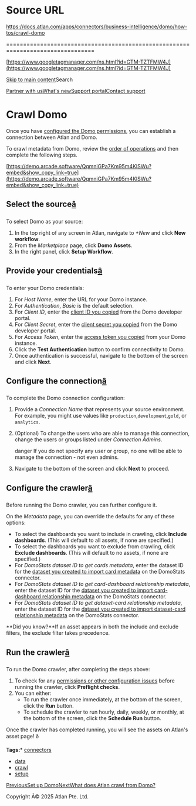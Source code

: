 # Source URL
https://docs.atlan.com/apps/connectors/business-intelligence/domo/how-tos/crawl-domo

================================================================================

<!--
canonical: https://docs.atlan.com/apps/connectors/business-intelligence/domo/how-tos/crawl-domo
link-alternate: https://docs.atlan.com/apps/connectors/business-intelligence/domo/how-tos/crawl-domo
meta-description: Once you have [configured the Domo permissions](/apps/connectors/business-intelligence/domo/how-tos/set-up-domo), you can establish a connection between Atlan and Domo.
meta-docsearch:docusaurus_tag: docs-default-current
meta-docsearch:language: en
meta-docsearch:version: current
meta-docusaurus_locale: en
meta-docusaurus_tag: docs-default-current
meta-docusaurus_version: current
meta-generator: Docusaurus v3.8.1
meta-og-description: Once you have [configured the Domo permissions](/apps/connectors/business-intelligence/domo/how-tos/set-up-domo), you can establish a connection between Atlan and Domo.
meta-og-locale: en
meta-og-title: Crawl Domo | Atlan Documentation
meta-og-url: https://docs.atlan.com/apps/connectors/business-intelligence/domo/how-tos/crawl-domo
meta-twitter:card: summary_large_image
meta-viewport: width=device-width,initial-scale=1
title: Crawl Domo | Atlan Documentation
-->

[https://www.googletagmanager.com/ns.html?id=GTM-TZTFMW4J](https://www.googletagmanager.com/ns.html?id=GTM-TZTFMW4J)

[Skip to main content](#__docusaurus_skipToContent_fallback)Search

[Partner with us](https://docs.google.com/forms/d/e/1FAIpQLScuAIhCm2GS7YFstrOjawbP8J7PUmOynQo7wI2yGCcCyEcVSw/viewform)[What's new](https://shipped.atlan.com/)[Support portal](https://atlan.zendesk.com/auth/v2/login/signin?return_to=https%3A%2F%2Fatlan.zendesk.com%2Fhc%2Fen-us&theme=hc&locale=en-us&brand_id=1900000425113&auth_origin=1900000425113%2Cfalse%2Ctrue)[Contact support](/support/submit-request)

Crawl Domo
==========

Once you have [configured the Domo permissions](/apps/connectors/business-intelligence/domo/how-tos/set-up-domo), you can establish a connection between Atlan and Domo.

To crawl metadata from Domo, review the [order of operations](/product/connections/how-tos/order-workflows) and then complete the following steps.

[https://demo.arcade.software/QqmniGPa7Km95m4KlSWu?embed&show_copy_link=true](https://demo.arcade.software/QqmniGPa7Km95m4KlSWu?embed&show_copy_link=true)

Select the source[â](#select-the-source "Direct link to Select the source")
-----------------------------------------------------------------------------

To select Domo as your source:

1. In the top right of any screen in Atlan, navigate to *\+New* and click **New workflow**.
2. From the *Marketplace* page, click **Domo Assets**.
3. In the right panel, click **Setup Workflow**.

Provide your credentials[â](#provide-your-credentials "Direct link to Provide your credentials")
--------------------------------------------------------------------------------------------------

To enter your Domo credentials:

1. For *Host Name*, enter the URL for your Domo instance.
2. For *Authentication*, *Basic* is the default selection.
3. For *Client ID*, enter the [client ID you copied](/apps/connectors/business-intelligence/domo/how-tos/set-up-domo) from the Domo developer portal.
4. For *Client Secret*, enter the [client secret you copied](/apps/connectors/business-intelligence/domo/how-tos/set-up-domo) from the Domo developer portal.
5. For *Access Token*, enter the [access token you copied](/apps/connectors/business-intelligence/domo/how-tos/set-up-domo) from your Domo instance.
6. Click the **Test Authentication** button to confirm connectivity to Domo.
7. Once authentication is successful, navigate to the bottom of the screen and click **Next**.

Configure the connection[â](#configure-the-connection "Direct link to Configure the connection")
--------------------------------------------------------------------------------------------------

To complete the Domo connection configuration:

1. Provide a *Connection Name* that represents your source environment. For example, you might use values like `production`,`development`,`gold`, or `analytics`.
2. (Optional) To change the users who are able to manage this connection, change the users or groups listed under *Connection Admins*.

    danger If you do not specify any user or group, no one will be able to manage the connection \- not even admins.
3. Navigate to the bottom of the screen and click **Next** to proceed.

Configure the crawler[â](#configure-the-crawler "Direct link to Configure the crawler")
-----------------------------------------------------------------------------------------

Before running the Domo crawler, you can further configure it.

On the *Metadata* page, you can override the defaults for any of these options:

* To select the dashboards you want to include in crawling, click **Include dashboards**. (This will default to all assets, if none are specified.)
* To select the dashboards you want to exclude from crawling, click **Exclude dashboards**. (This will default to no assets, if none are specified.)
* For *DomoStats dataset ID to get cards metadata*, enter the dataset ID for the [dataset you created to import card metadata](/apps/connectors/business-intelligence/domo/how-tos/set-up-domo) on the DomoStats connector.
* For *DomoStats dataset ID to get card\-dashboard relationship metadata*, enter the dataset ID for the [dataset you created to import card\-dashboard relationship metadata](/apps/connectors/business-intelligence/domo/how-tos/set-up-domo) on the DomoStats connector.
* For *DomoStats dataset ID to get dataset\-card relationship metadata*, enter the dataset ID for the [dataset you created to import dataset\-card relationship metadata](/apps/connectors/business-intelligence/domo/how-tos/set-up-domo) on the DomoStats connector.

**Did you know?**If an asset appears in both the include and exclude filters, the exclude filter takes precedence.

Run the crawler[â](#run-the-crawler "Direct link to Run the crawler")
-----------------------------------------------------------------------

To run the Domo crawler, after completing the steps above:

1. To check for any [permissions or other configuration issues](/apps/connectors/business-intelligence/domo/references/preflight-checks-for-domo) before running the crawler, click **Preflight checks**.
2. You can either:
    * To run the crawler once immediately, at the bottom of the screen, click the **Run** button.
    * To schedule the crawler to run hourly, daily, weekly, or monthly, at the bottom of the screen, click the **Schedule Run** button.

Once the crawler has completed running, you will see the assets on Atlan's asset page! ð

**Tags:*** [connectors](/tags/connectors)
* [data](/tags/data)
* [crawl](/tags/crawl)
* [setup](/tags/setup)

[PreviousSet up Domo](/apps/connectors/business-intelligence/domo/how-tos/set-up-domo)[NextWhat does Atlan crawl from Domo?](/apps/connectors/business-intelligence/domo/references/what-does-atlan-crawl-from-domo)

Copyright Â© 2025 Atlan Pte. Ltd.

